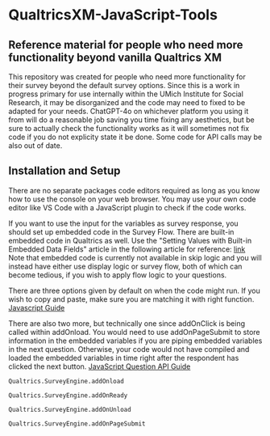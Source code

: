 # QualtricsXM-JavaScript-Tools

## Reference material for people who need more functionality beyond vanilla Qualtrics XM

This repository was created for people who need more functionality for their survey beyond the default survey options.
Since this is a work in progress primary for use internally within the UMich Institute for Social Research, it may be disorganized
and the code may need to fixed to be adapted for your needs. ChatGPT-4o on whichever platform you using it from will do a 
reasonable job saving you time fixing any aesthetics, but be sure to actually check the functionality works as it will 
sometimes not fix code if you do not explicity state it be done. Some code for API calls may be also out of date.

## Installation and Setup

There are no separate packages code editors required as long as you know how to use the console on your web browser.
You may use your own code editor like VS Code with a JavaScript plugin to check if the code works.

If you want to use the input for the variables as survey response, you should set up embedded code in the Survey Flow.
There are built-in embedded code in Qualtrics as well. Use the "Setting Values with Built-in Embedded Data Fields" article in the following article for reference: [link](https://www.qualtrics.com/support/survey-platform/survey-module/survey-flow/standard-elements/embedded-data/) Note that embedded code is currently not available in skip logic and you will instead have either use display logic or survey flow, both of which can become tedious, if you wish to apply flow logic to your questions.

There are three options given by default on when the code might run. If you wish to copy and paste, make sure you are matching it with right function.
[Javascript Guide](https://www.qualtrics.com/support/survey-platform/survey-module/question-options/add-javascript/)

There are also two more, but technically one since addOnClick is being called within addOnload. You would need to use addOnPageSubmit to store information in the embedded variables if you are piping embedded variables in the next question. Otherwise, your code would not have compiled and loaded the embedded variables in time right after the respondent has clicked the next button. [JavaScript Question API Guide](https://api.qualtrics.com/82bd4d5c331f1-qualtrics-java-script-question-api-class)

```
Qualtrics.SurveyEngine.addOnload

Qualtrics.SurveyEngine.addOnReady

Qualtrics.SurveyEngine.addOnUnload

Qualtrics.SurveyEngine.addOnPageSubmit

```
